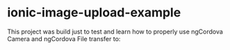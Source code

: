# ionic-image-upload-example
This project was build just to test and learn how to properly use ngCordova Camera and ngCordova File transfer to:
